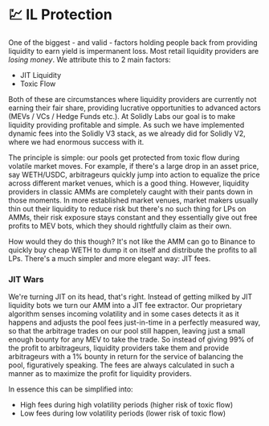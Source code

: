 # 💹 IL Protection

One of the biggest - and valid - factors holding people back from providing liquidity to earn yield is impermanent loss. Most retail liquidity providers are _losing money_. We attribute this to 2 main factors:

* JIT Liquidity
* Toxic Flow

Both of these are circumstances where liquidity providers are currently not earning their fair share, providing lucrative opportunities to advanced actors (MEVs / VCs / Hedge Funds etc.). At Solidly Labs our goal is to make liquidity providing profitable and simple. As such we have implemented dynamic fees into the Solidly V3 stack, as we already did for Solidly V2, where we had enormous success with it.

The principle is simple: our pools get protected from toxic flow during volatile market moves. For example, if there's a large drop in an asset price, say WETH/USDC, arbitrageurs quickly jump into action to equalize the price across different market venues, which is a good thing. However, liquidity providers in classic AMMs are completely caught with their pants down in those moments. In more established market venues, market makers usually thin out their liquidity to reduce risk but there's no such thing for LPs on AMMs, their risk exposure stays constant and they essentially give out free profits to MEV bots, which they should rightfully claim as their own.

How would they do this though? It's not like the AMM can go to Binance to quickly buy cheap WETH to dump it on itself and distribute the profits to all LPs. There's a much simpler and more elegant way: JIT fees.



### JIT Wars

We're turning JIT on its head, that's right. Instead of getting milked by JIT liquidity bots we turn our AMM into a JIT fee extractor. Our proprietary algorithm senses incoming volatility and in some cases detects it as it happens and adjusts the pool fees just-in-time in a perfectly measured way, so that the arbitrage trades on our pool still happen, leaving just a small enough bounty for any MEV to take the trade. So instead of giving 99% of the profit to arbitrageurs, liquidity providers take them and provide arbitrageurs with a 1% bounty in return for the service of balancing the pool, figuratively speaking. The fees are always calculated in such a manner as to maximize the profit for liquidity providers.

In essence this can be simplified into:

* High fees during high volatility periods (higher risk of toxic flow)
* Low fees during low volatility periods (lower risk of toxic flow)
